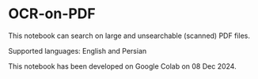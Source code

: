 # OCR-on-PDF
This notebook can search on large and unsearchable (scanned) PDF files. 

Supported languages: English and Persian

This notebook has been developed on Google Colab on 08 Dec 2024. 
